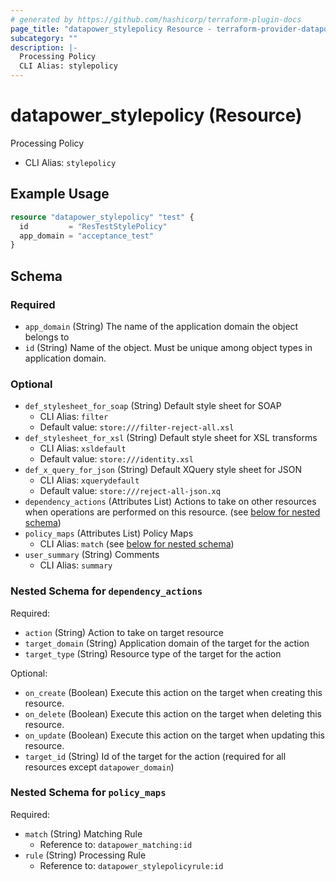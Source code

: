 ```yaml
---
# generated by https://github.com/hashicorp/terraform-plugin-docs
page_title: "datapower_stylepolicy Resource - terraform-provider-datapower"
subcategory: ""
description: |-
  Processing Policy
  CLI Alias: stylepolicy
---
```


# datapower_stylepolicy (Resource)

Processing Policy
  - CLI Alias: `stylepolicy`

## Example Usage

```terraform
resource "datapower_stylepolicy" "test" {
  id         = "ResTestStylePolicy"
  app_domain = "acceptance_test"
}
```

<!-- schema generated by tfplugindocs -->
## Schema

### Required

- `app_domain` (String) The name of the application domain the object belongs to
- `id` (String) Name of the object. Must be unique among object types in application domain.

### Optional

- `def_stylesheet_for_soap` (String) Default style sheet for SOAP
  - CLI Alias: `filter`
  - Default value: `store:///filter-reject-all.xsl`
- `def_stylesheet_for_xsl` (String) Default style sheet for XSL transforms
  - CLI Alias: `xsldefault`
  - Default value: `store:///identity.xsl`
- `def_x_query_for_json` (String) Default XQuery style sheet for JSON
  - CLI Alias: `xquerydefault`
  - Default value: `store:///reject-all-json.xq`
- `dependency_actions` (Attributes List) Actions to take on other resources when operations are performed on this resource. (see [below for nested schema](#nestedatt--dependency_actions))
- `policy_maps` (Attributes List) Policy Maps
  - CLI Alias: `match` (see [below for nested schema](#nestedatt--policy_maps))
- `user_summary` (String) Comments
  - CLI Alias: `summary`

<a id="nestedatt--dependency_actions"></a>
### Nested Schema for `dependency_actions`

Required:

- `action` (String) Action to take on target resource
- `target_domain` (String) Application domain of the target for the action
- `target_type` (String) Resource type of the target for the action

Optional:

- `on_create` (Boolean) Execute this action on the target when creating this resource.
- `on_delete` (Boolean) Execute this action on the target when deleting this resource.
- `on_update` (Boolean) Execute this action on the target when updating this resource.
- `target_id` (String) Id of the target for the action (required for all resources except `datapower_domain`)


<a id="nestedatt--policy_maps"></a>
### Nested Schema for `policy_maps`

Required:

- `match` (String) Matching Rule
  - Reference to: `datapower_matching:id`
- `rule` (String) Processing Rule
  - Reference to: `datapower_stylepolicyrule:id`
